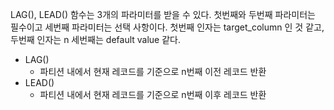 LAG(), LEAD() 함수는 3개의 파라미터를 받을 수 있다.
첫번째와 두번째 파라미터는 필수이고 세번째 파라미터는 선택 사항이다.
첫번째 인자는 target_column 인 것 같고,
두번째 인자는 n
세번째는 default value 같다.

- LAG()
	- 파티션 내에서 현재 레코드를 기준으로 n번째 이전 레코드 반환
- LEAD()
	- 파티션 내에서 현재 레코드를 기준으로 n번째 이후 레코드 반환